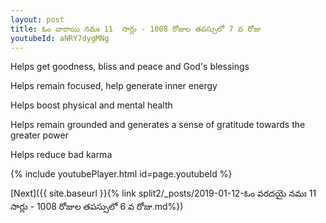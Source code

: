 ```yaml
---
layout: post
title: ఓం వారాయి నమః 11  సార్లు - 1008 రోజుల తపస్సులో 7 వ రోజు
youtubeId: aNRY7dygMNg
---
```

 
 
Helps get goodness, bliss and peace and God's blessings
 
Helps remain focused, help generate inner energy 
 
Helps boost physical and mental health 
 
Helps remain grounded and generates a sense of gratitude towards the greater power 
 
Helps reduce bad karma
 
 
 
 


{% include youtubePlayer.html id=page.youtubeId %}
 
[Next]({{ site.baseurl }}{% link  split2/_posts/2019-01-12-ఓం వరదయై నమః 11  సార్లు - 1008 రోజుల తపస్సులో 6 వ రోజు.md%})
 
